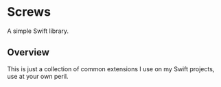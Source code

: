 # Screws

A simple Swift library.

## Overview

This is just a collection of common extensions I use on my Swift projects, use at your own peril.
